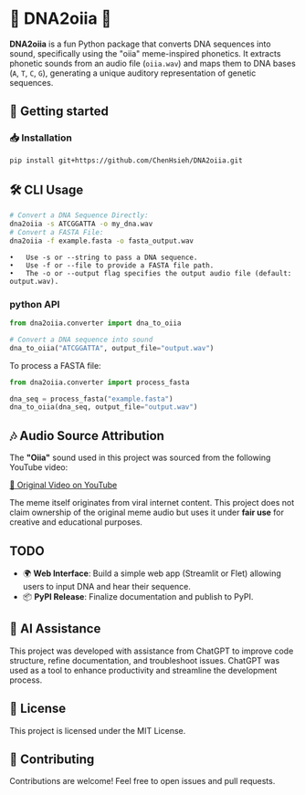 # 🎵 DNA2oiia 🎵
 
 **DNA2oiia** is a fun Python package that converts DNA sequences into sound, specifically using the "oiia" meme-inspired phonetics. It extracts phonetic sounds from an audio file (`oiia.wav`) and maps them to DNA bases (`A`, `T`, `C`, `G`), generating a unique auditory representation of genetic sequences.
 
## 🚀 Getting started

### 📥 Installation
 ```bash
 pip install git+https://github.com/ChenHsieh/DNA2oiia.git
 ```
 
## 🛠️ CLI Usage

```bash
# Convert a DNA Sequence Directly:
dna2oiia -s ATCGGATTA -o my_dna.wav
# Convert a FASTA File:
dna2oiia -f example.fasta -o fasta_output.wav

```
	•	Use -s or --string to pass a DNA sequence.
	•	Use -f or --file to provide a FASTA file path.
	•	The -o or --output flag specifies the output audio file (default: output.wav).

### python API

 ```python
 from dna2oiia.converter import dna_to_oiia
 
 # Convert a DNA sequence into sound
 dna_to_oiia("ATCGGATTA", output_file="output.wav")
 ```
 
 To process a FASTA file:
 ```python
 from dna2oiia.converter import process_fasta
 
 dna_seq = process_fasta("example.fasta")
 dna_to_oiia(dna_seq, output_file="output.wav")
 ```
 
## 🎶 Audio Source Attribution

The **"Oiia"** sound used in this project was sourced from the following YouTube video:

[🔗 Original Video on YouTube](https://www.youtube.com/watch?v=1oKZFGLn02g)

The meme itself originates from viral internet content. This project does not claim ownership of the original meme audio but uses it under **fair use** for creative and educational purposes.
 
 ## TODO
 - 🌍 **Web Interface**: Build a simple web app (Streamlit or Flet) allowing users to input DNA and hear their sequence.
 - 📦 **PyPI Release**: Finalize documentation and publish to PyPI.

 ## 🤖 AI Assistance
  
 This project was developed with assistance from ChatGPT to improve code structure, refine documentation, and troubleshoot issues. ChatGPT was used as a tool to enhance productivity and streamline the development process.
 
 ## 📜 License
 This project is licensed under the MIT License.
 
 ## 🤝 Contributing
 Contributions are welcome! Feel free to open issues and pull requests.
